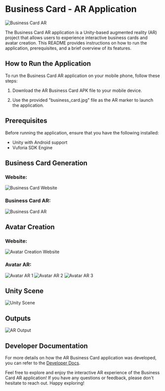# Business Card - AR Application

![Business Card AR](https://user-images.githubusercontent.com/86908101/235354350-ebef73d0-d5c4-4161-8f0b-46dc94aa4086.png)

The Business Card AR application is a Unity-based augmented reality (AR) project that allows users to experience interactive business cards and avatar creation. This README provides instructions on how to run the application, prerequisites, and a brief overview of its features.

## How to Run the Application

To run the Business Card AR application on your mobile phone, follow these steps:

1. Download the AR Business Card APK file to your mobile device.

2. Use the provided "business_card.jpg" file as the AR marker to launch the application.

## Prerequisites

Before running the application, ensure that you have the following installed:

- Unity with Android support
- Vuforia SDK Engine

## Business Card Generation

### Website:
![Business Card Website](https://user-images.githubusercontent.com/86908101/235354292-ec65a0f7-0672-48ee-8f5a-fcf265db55d4.png)

### Business Card AR:
![Business Card AR](https://user-images.githubusercontent.com/86908101/235354280-b900939b-0fe4-4fb3-8775-5570810c479a.png)

## Avatar Creation

### Website:
![Avatar Creation Website](https://user-images.githubusercontent.com/86908101/235354317-ed821ae4-7625-490c-8c7a-538a73d5c731.png)

### Avatar AR:
![Avatar AR 1](https://user-images.githubusercontent.com/86908101/235354322-45474810-f566-4acc-82df-f1c48b5e63ad.png)
![Avatar AR 2](https://user-images.githubusercontent.com/86908101/235354325-ae2f1bb1-11f5-4e7e-9a56-660ed414328e.png)
![Avatar AR 3](https://user-images.githubusercontent.com/86908101/235354327-f9ebd25e-8229-4398-98f3-3c1e56624cd2.png)

## Unity Scene

![Unity Scene](https://user-images.githubusercontent.com/86908101/235354416-5235909e-0b1f-45d8-b7c4-6fc7fd05852e.png)

## Outputs

![AR Output](https://user-images.githubusercontent.com/86908101/235359319-32ad0073-fc33-4746-815c-acb09924d36d.png)

## Developer Documentation

For more details on how the AR Business Card application was developed, you can refer to the [Developer Docs](https://arbuisnesscard.blogspot.com/2023/04/ar-business-card.html).

Feel free to explore and enjoy the interactive AR experience of the Business Card AR application! If you have any questions or feedback, please don't hesitate to reach out. Happy exploring!
